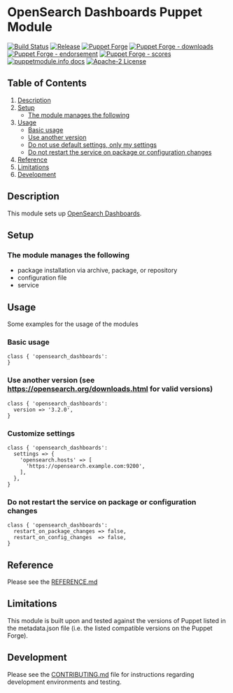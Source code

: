 # OpenSearch Dashboards Puppet Module
[![Build Status](https://github.com/voxpupuli/puppet-opensearch_dashboards/workflows/CI/badge.svg)](https://github.com/voxpupuli/puppet-opensearch_dashboards/actions?query=workflow%3ACI)
[![Release](https://github.com/voxpupuli/puppet-opensearch_dashboards/actions/workflows/release.yml/badge.svg)](https://github.com/voxpupuli/puppet-opensearch_dashboards/actions/workflows/release.yml)
[![Puppet Forge](https://img.shields.io/puppetforge/v/puppet/opensearch_dashboards.svg)](https://forge.puppetlabs.com/puppet/opensearch_dashboards)
[![Puppet Forge - downloads](https://img.shields.io/puppetforge/dt/puppet/opensearch_dashboards.svg)](https://forge.puppetlabs.com/puppet/opensearch_dashboards)
[![Puppet Forge - endorsement](https://img.shields.io/puppetforge/e/puppet/opensearch_dashboards.svg)](https://forge.puppetlabs.com/puppet/opensearch_dashboards)
[![Puppet Forge - scores](https://img.shields.io/puppetforge/f/puppet/opensearch_dashboards.svg)](https://forge.puppetlabs.com/puppet/opensearch_dashboards)
[![puppetmodule.info docs](http://www.puppetmodule.info/images/badge.png)](http://www.puppetmodule.info/m/puppet-opensearch_dashboards)
[![Apache-2 License](https://img.shields.io/github/license/voxpupuli/puppet-opensearch_dashboards.svg)](LICENSE)

## Table of Contents

1. [Description](#description)
1. [Setup](#setup)
    * [The module manages the following](#the-module-manages-the-following)
1. [Usage](#usage)
    * [Basic usage](#Basic-usage)
    * [Use another version](#use-another-version-see-httpsopensearchorgdownloadshtml-for-valid-versions)
    * [Do not use default settings, only my settings](#do-not-use-default-settings-only-my-settings)
    * [Do not restart the service on package or configuration changes](#do-not-restart-the-service-on-package-or-configuration-changes)
1. [Reference](#reference)
1. [Limitations](#limitations)
1. [Development](#development)

## Description

This module sets up [OpenSearch Dashboards](https://opensearch.org/docs/latest/dashboards/index/).

## Setup

### The module manages the following

* package installation via archive, package, or repository
* configuration file
* service

## Usage

Some examples for the usage of the modules

### Basic usage

```puppet
class { 'opensearch_dashboards':
}
```

### Use another version (see https://opensearch.org/downloads.html for valid versions)

```puppet
class { 'opensearch_dashboards':
  version => '3.2.0',
}
```

### Customize settings

```puppet
class { 'opensearch_dashboards':
  settings => {
    'opensearch.hosts' => [
      'https://opensearch.example.com:9200',
    ],
  },
}
```

### Do not restart the service on package or configuration changes

```puppet
class { 'opensearch_dashboards':
  restart_on_package_changes => false,
  restart_on_config_changes  => false,
}
```

## Reference

Please see the [REFERENCE.md](https://github.com/voxpupuli/puppet-opensearch_dashboards/blob/master/REFERENCE.md)

## Limitations

This module is built upon and tested against the versions of Puppet listed in the metadata.json file (i.e. the listed compatible versions on the Puppet Forge).

## Development

Please see the [CONTRIBUTING.md](https://github.com/voxpupuli/puppet-opensearch_dashboards/blob/master/.github/CONTRIBUTING.md) file for instructions regarding development environments and testing.
